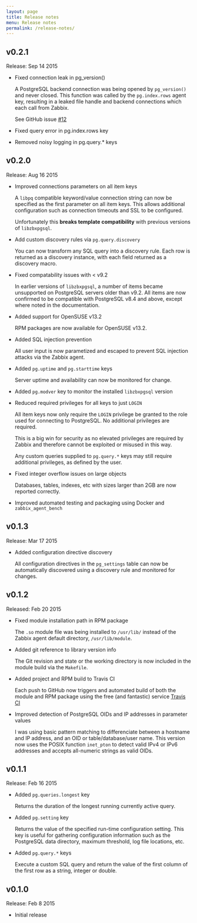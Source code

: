 ```yaml
---
layout: page
title: Release notes
menu: Release notes
permalink: /release-notes/
---
```


## v0.2.1
Release: Sep 14 2015

- Fixed connection leak in pg_version()
  
  A PostgreSQL backend connection was being opened by `pg_version()` and never
  closed. This function was called by the `pg.index.rows` agent key, resulting
  in a leaked file handle and backend connections which each call from Zabbix.

  See GitHub issue [#12](https://github.com/cavaliercoder/libzbxpgsql/issues/12)

- Fixed query error in pg.index.rows key

- Removed noisy logging in pg.query.* keys


## v0.2.0
Release: Aug 16 2015

- Improved connections parameters on all item keys

  A `libpq` compatible keyword/value connection string can now be specified as
  the first parameter on all item keys. This allows additional configuration
  such as connection timeouts and SSL to be configured.

  Unfortunately this __breaks template compatibility__ with previous versions
  of `libzbxpgsql`.

- Add custom discovery rules via `pg.query.discovery`

  You can now transform any SQL query into a discovery rule. Each row is
  returned as a discovery instance, with each field returned as a discovery
  macro.

- Fixed compatability issues with < v9.2

  In earlier versions of `libzbxpgsql`, a number of items became unsupported
  on PostgreSQL servers older than v9.2. All items are now confirmed to be
  compatible with PostgreSQL v8.4 and above, except where noted in the
  documentation.

- Added support for OpenSUSE v13.2

  RPM packages are now available for OpenSUSE v13.2.

- Added SQL injection prevention

  All user input is now parametized and escaped to prevent SQL injection
  attacks via the Zabbix agent.

- Added `pg.uptime` and `pg.starttime` keys

  Server uptime and availability can now be monitored for change.

- Added `pg.modver` key to monitor the installed `libzbxpgsql` version

- Reduced required privileges for all keys to just `LOGIN`

  All item keys now only require the `LOGIN` privilege be granted to the
  role used for connecting to PostgreSQL. No additional privileges are
  required.

  This is a big win for security as no elevated privileges are required by
  Zabbix and therefore cannot be exploited or misused in this way.

  Any custom queries supplied to `pg.query.*` keys may still require additional
  privileges, as defined by the user.

- Fixed integer overflow issues on large objects

  Databases, tables, indexes, etc with sizes larger than 2GB are now reported
  correctly.

- Improved automated testing and packaging using Docker and `zabbix_agent_bench`

## v0.1.3
Release: Mar 17 2015

- Added configuration directive discovery

  All configuration directives in the `pg_settings` table can now be
  automatically discovered using a discovery rule and monitored for changes.


## v0.1.2 
Released: Feb 20 2015

- Fixed module installation path in RPM package

  The `.so` module file was being installed to `/usr/lib/` instead of the
  Zabbix agent default directory, `/usr/lib/module`.

- Added git reference to library version info

  The Git revision and state or the working directory is now included in the
  module build via the `Makefile`.

- Added project and RPM build to Travis CI

  Each push to GitHub now triggers and automated build of both the module and
  RPM package using the free (and fantastic) service [Travis CI](https://travis-ci.org)

- Improved detection of PostgreSQL OIDs and IP addresses in parameter values

  I was using basic pattern matching to differenciate between a hostname and IP
  address, and an OID or table/database/user name. This version now uses the
  POSIX function `inet_pton` to detect valid IPv4 or IPv6 addresses and accepts
  all-numeric strings as valid OIDs.


## v0.1.1
Release: Feb 16 2015

- Added `pg.queries.longest` key

  Returns the duration of the longest running currently active query.

- Added `pg.setting` key
  
  Returns the value of the specified run-time configuration setting. This key is
  useful for gathering configuration information such as the PostgreSQL data
  directory, maximum threshold, log file locations, etc.


- Added `pg.query.*` keys

  Execute a custom SQL query and return the value of the first column of the
  first row as a string, integer or double.


## v0.1.0
Release: Feb 8 2015

* Initial release
